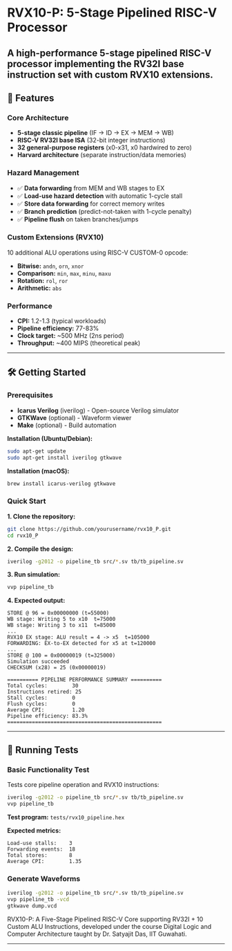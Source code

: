 # RVX10-P: 5-Stage Pipelined RISC-V Processor

A high-performance 5-stage pipelined RISC-V processor implementing the RV32I base instruction set with custom RVX10 extensions.
---

## 🚀 Features

### Core Architecture
- **5-stage classic pipeline** (IF → ID → EX → MEM → WB)
- **RISC-V RV32I base ISA** (32-bit integer instructions)
- **32 general-purpose registers** (x0-x31, x0 hardwired to zero)
- **Harvard architecture** (separate instruction/data memories)

### Hazard Management
- ✅ **Data forwarding** from MEM and WB stages to EX
- ✅ **Load-use hazard detection** with automatic 1-cycle stall
- ✅ **Store data forwarding** for correct memory writes
- ✅ **Branch prediction** (predict-not-taken with 1-cycle penalty)
- ✅ **Pipeline flush** on taken branches/jumps

### Custom Extensions (RVX10)
10 additional ALU operations using RISC-V CUSTOM-0 opcode:
- **Bitwise:** `andn`, `orn`, `xnor`
- **Comparison:** `min`, `max`, `minu`, `maxu`
- **Rotation:** `rol`, `ror`
- **Arithmetic:** `abs`

### Performance
- **CPI:** 1.2-1.3 (typical workloads)
- **Pipeline efficiency:** 77-83%
- **Clock target:** ~500 MHz (2ns period)
- **Throughput:** ~400 MIPS (theoretical peak)

---

## 🛠️ Getting Started

### Prerequisites

- **Icarus Verilog** (iverilog) - Open-source Verilog simulator
- **GTKWave** (optional) - Waveform viewer
- **Make** (optional) - Build automation

**Installation (Ubuntu/Debian):**
```bash
sudo apt-get update
sudo apt-get install iverilog gtkwave
```

**Installation (macOS):**
```bash
brew install icarus-verilog gtkwave
```

### Quick Start

**1. Clone the repository:**
```bash
git clone https://github.com/yourusername/rvx10_P.git
cd rvx10_P
```

**2. Compile the design:**
```bash
iverilog -g2012 -o pipeline_tb src/*.sv tb/tb_pipeline.sv
```

**3. Run simulation:**
```bash
vvp pipeline_tb
```

**4. Expected output:**
```
STORE @ 96 = 0x00000000 (t=55000)
WB stage: Writing 5 to x10  t=75000
WB stage: Writing 3 to x11  t=85000
...
RVX10 EX stage: ALU result = 4 -> x5  t=105000
FORWARDING: EX-to-EX detected for x5 at t=120000
...
STORE @ 100 = 0x00000019 (t=325000)
Simulation succeeded
CHECKSUM (x28) = 25 (0x00000019)

========== PIPELINE PERFORMANCE SUMMARY ==========
Total cycles:        30
Instructions retired: 25
Stall cycles:        0
Flush cycles:        0
Average CPI:         1.20
Pipeline efficiency: 83.3%
==================================================
```

---

## 🧪 Running Tests

### Basic Functionality Test

Tests core pipeline operation and RVX10 instructions:

```bash
iverilog -g2012 -o pipeline_tb src/*.sv tb/tb_pipeline.sv
vvp pipeline_tb
```

**Test program:** `tests/rvx10_pipeline.hex`

**Expected metrics:**
```
Load-use stalls:    3
Forwarding events:  18
Total stores:       8
Average CPI:        1.35
```

### Generate Waveforms

```bash
iverilog -g2012 -o pipeline_tb src/*.sv tb/tb_pipeline.sv
vvp pipeline_tb -vcd
gtkwave dump.vcd
```

RVX10-P: A Five-Stage Pipelined RISC-V Core supporting RV32I + 10 Custom
ALU Instructions, developed under the course Digital Logic and Computer
Architecture taught by Dr. Satyajit Das, IIT Guwahati.

---
